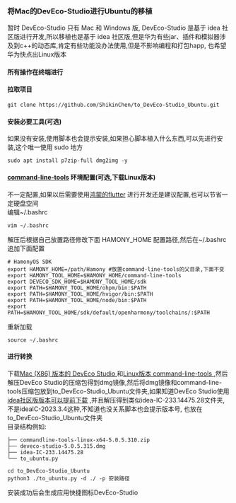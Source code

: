 ### 将Mac的DevEco-Studio进行Ubuntu的移植

暂时 DevEco-Studio 只有 Mac 和 Windows 版, DevEco-Studio 是基于 idea 社区版进行开发,所以移植也是基于 idea
社区版,但是华为有些jar、插件和模拟器涉及到c++的动态库,肯定有些功能没办法使用,但是不影响编程和打包happ,
也希望华为快点出Linux版本

#### 所有操作在终端进行

#### 拉取项目

```shell
git clone https://github.com/ShikinChen/to_DevEco-Studio_Ubuntu.git
```

#### 安装必要工具(可选)

如果没有安装,使用脚本也会提示安装,如果担心脚本植入什么东西,可以先进行安装,这个唯一使用 sudo 地方

```shell
sudo apt install p7zip-full dmg2img -y
```

#### [command-line-tools](https://developer.huawei.com/consumer/cn/download/) 环境配置(可选,下载Linux版本)

不一定配置,如果以后需要使用[鸿蒙的flutter](https://gitee.com/openharmony-sig/flutter_flutter)
进行开发还是建议配置,也可以节省一定硬盘空间<br>
编辑~/.bashrc

```shell
vim ~/.bashrc
```

解压后根据自己放置路径修改下面 HAMONY_HOME 配置路径,然后在~/.bashrc追加下面配置

```shell
# HamonyOS SDK
export HAMONY_HOME=/path/Hamony #放置command-line-tools的父目录,下面不变
export HAMONY_TOOL_HOME=$HAMONY_HOME/command-line-tools
export DEVECO_SDK_HOME=$HAMONY_TOOL_HOME/sdk
export PATH=$HAMONY_TOOL_HOME/ohpm/bin:$PATH
export PATH=$HAMONY_TOOL_HOME/hvigor/bin:$PATH
export PATH=$HAMONY_TOOL_HOME/node/bin:$PATH
export PATH=$HAMONY_TOOL_HOME/sdk/default/openharmony/toolchains/:$PATH
```

重新加载

```shell
source ~/.bashrc
```

#### 进行转换

下载[Mac (X86) 版本的 DevEco Studio ](https://developer.huawei.com/consumer/cn/download/)
和[Linux版本 command-line-tools ](https://developer.huawei.com/consumer/cn/download/),然后解压DevEco
Studio的压缩包得到dmg镜像,然后将dmg镜像和command-line-tools压缩包放到to_DevEco-Studio_Ubuntu文件夹,如果知道DevEco
Studio使用[idea社区版版本可以提前下载]((https://www.jetbrains.com/zh-cn/idea/download/other.html))
,并且解压得到类似idea-IC-233.14475.28文件夹,不是ideaIC-2023.3.4这种,不知道也没关系脚本也会提示版本号,
也放在to_DevEco-Studio_Ubuntu文件夹<br>
目录结构例如:

```shell
├── commandline-tools-linux-x64-5.0.5.310.zip
├── deveco-studio-5.0.5.315.dmg
├── idea-IC-233.14475.28
└── to_ubuntu.py
```

```shell
cd to_DevEco-Studio_Ubuntu
python3 ./to_ubuntu.py -d ./ -p 安装路径
```

安装成功后会生成应用快捷图标DevEco-Studio